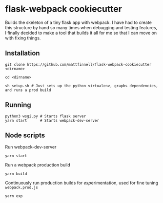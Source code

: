 # flask-webpack cookiecutter
Builds the skeleton of a tiny flask app with webpack. I have had to create this structure by hand so many times when debugging and testing features, I finally decided to make a tool that builds it all for me so that I can move on with fixing things.

## Installation
```
git clone https://github.com/mattfinnell/flask-webpack-cookiecutter <dirname>

cd <dirname>

sh setup.sh # Just sets up the python virtualenv, grapbs dependencies, and runs a prod build
```

## Running
```
python3 wsgi.py # Starts flask server
yarn start      # Starts webpack-dev-server
```

## Node scripts

Run webpack-dev-server
```
yarn start 
```

Run a webpack production build
```
yarn build
```

Continuously run production builds for *exp*erimentation, used for fine tuning `webpack.prod.js`
```
yarn exp 
```
